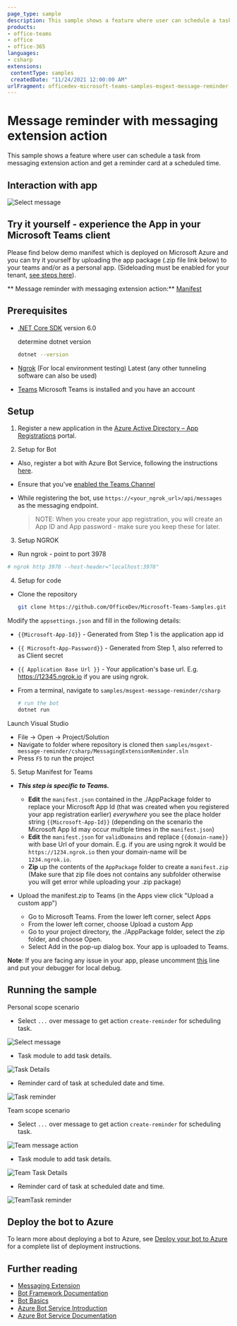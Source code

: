 ```yaml
---
page_type: sample
description: This sample shows a feature where user can schedule a task from messaging extension action and get a reminder card at a scheduled time.
products:
- office-teams
- office
- office-365
languages:
- csharp
extensions:
 contentType: samples
 createdDate: "11/24/2021 12:00:00 AM"
urlFragment: officedev-microsoft-teams-samples-msgext-message-reminder-csharp
---
```


# Message reminder with messaging extension action

This sample shows a feature where user can schedule a task from messaging extension action and get a reminder card at a scheduled time.

## Interaction with app

![Select message](MessagingExtensionReminder/Images/MessageExtensionReminderModule.gif)

## Try it yourself - experience the App in your Microsoft Teams client
Please find below demo manifest which is deployed on Microsoft Azure and you can try it yourself by uploading the app package (.zip file link below) to your teams and/or as a personal app. (Sideloading must be enabled for your tenant, [see steps here](https://docs.microsoft.com/microsoftteams/platform/concepts/build-and-test/prepare-your-o365-tenant#enable-custom-teams-apps-and-turn-on-custom-app-uploading)).

** Message reminder with messaging extension action:** [Manifest](/samples/msgext-message-reminder/csharp/demo-manifest/msgext-message-reminder.zip)

## Prerequisites

- [.NET Core SDK](https://dotnet.microsoft.com/download) version 6.0

  determine dotnet version
  ```bash
  dotnet --version
  ```
- [Ngrok](https://ngrok.com/download) (For local environment testing) Latest (any other tunneling software can also be used)
  
 - [Teams](https://teams.microsoft.com) Microsoft Teams is installed and you have an account

## Setup
1. Register a new application in the [Azure Active Directory – App Registrations](https://go.microsoft.com/fwlink/?linkid=2083908) portal.

2. Setup for Bot
- Also, register a bot with Azure Bot Service, following the instructions [here](https://docs.microsoft.com/azure/bot-service/bot-service-quickstart-registration?view=azure-bot-service-3.0).
- Ensure that you've [enabled the Teams Channel](https://docs.microsoft.com/azure/bot-service/channel-connect-teams?view=azure-bot-service-4.0)
- While registering the bot, use `https://<your_ngrok_url>/api/messages` as the messaging endpoint.

    > NOTE: When you create your app registration, you will create an App ID and App password - make sure you keep these for later.

3. Setup NGROK
- Run ngrok - point to port 3978

```bash
# ngrok http 3978 --host-header="localhost:3978"
```

4. Setup for code

- Clone the repository

    ```bash
    git clone https://github.com/OfficeDev/Microsoft-Teams-Samples.git
    ```

 Modify the `appsettings.json` and fill in the following details:
   - `{{Microsoft-App-Id}}` - Generated from Step 1 is the application app id
   - `{{ Microsoft-App-Password}}` - Generated from Step 1, also referred to as Client secret
   - `{{ Application Base Url }}` - Your application's base url. E.g. https://12345.ngrok.io if you are using ngrok.
  
- From a terminal, navigate to `samples/msgext-message-reminder/csharp`

  ```bash
  # run the bot
  dotnet run
  ```
 Launch Visual Studio
   - File -> Open -> Project/Solution
   - Navigate to folder where repository is cloned then `samples/msgext-message-reminder/csharp/MessagingExtensionReminder.sln`
   - Press `F5` to run the project
    
5. Setup Manifest for Teams
- __*This step is specific to Teams.*__
    - **Edit** the `manifest.json` contained in the ./AppPackage folder to replace your Microsoft App Id (that was created when you registered your app registration earlier) *everywhere* you see the place holder string `{{Microsoft-App-Id}}` (depending on the scenario the Microsoft App Id may occur multiple times in the `manifest.json`)
    - **Edit** the `manifest.json` for `validDomains` and replace `{{domain-name}}` with base Url of your domain. E.g. if you are using ngrok it would be `https://1234.ngrok.io` then your domain-name will be `1234.ngrok.io`.
    - **Zip** up the contents of the `AppPackage` folder to create a `manifest.zip` (Make sure that zip file does not contains any subfolder otherwise you will get error while uploading your .zip package)

- Upload the manifest.zip to Teams (in the Apps view click "Upload a custom app")
   - Go to Microsoft Teams. From the lower left corner, select Apps
   - From the lower left corner, choose Upload a custom App
   - Go to your project directory, the ./AppPackage folder, select the zip folder, and choose Open.
   - Select Add in the pop-up dialog box. Your app is uploaded to Teams.

**Note**: If you are facing any issue in your app, please uncomment [this](https://github.com/OfficeDev/Microsoft-Teams-Samples/blob/main/samples/msgext-message-reminder/csharp/MessagingExtensionReminder/AdapterWithErrorHandler.cs#L30) line and put your debugger for local debug.
  
## Running the sample

Personal scope scenario 

- Select `...` over message to get action `create-reminder` for scheduling task.

![Select message](MessagingExtensionReminder/Images/MessageAction.png)

- Task module to add task details.

![Task Details](MessagingExtensionReminder/Images/ScheduleTask.png)

- Reminder card of task at scheduled date and time.

![Task reminder](MessagingExtensionReminder/Images/TaskReminder.png)

Team scope scenario

- Select `...` over message to get action `create-reminder` for scheduling task.

![Team message action ](MessagingExtensionReminder/Images/MessageActionTeam.png)

- Task module to add task details.

![Team Task Details ](MessagingExtensionReminder/Images/ScheduleTaskTeam.png)

- Reminder card of task at scheduled date and time.

![ TeamTask reminder](MessagingExtensionReminder/Images/TaskReminderTeam.png)


## Deploy the bot to Azure

To learn more about deploying a bot to Azure, see [Deploy your bot to Azure](https://aka.ms/azuredeployment) for a complete list of deployment instructions.

## Further reading

- [Messaging Extension](https://learn.microsoft.com/microsoftteams/platform/messaging-extensions/how-to/action-commands/define-action-command)
- [Bot Framework Documentation](https://docs.botframework.com)
- [Bot Basics](https://docs.microsoft.com/azure/bot-service/bot-builder-basics?view=azure-bot-service-4.0)
- [Azure Bot Service Introduction](https://docs.microsoft.com/azure/bot-service/bot-service-overview-introduction?view=azure-bot-service-4.0)
- [Azure Bot Service Documentation](https://docs.microsoft.com/azure/bot-service/?view=azure-bot-service-4.0)